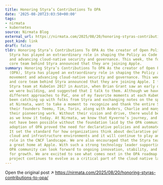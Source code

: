 ```yaml
---
title: Honoring Styra’s Contributions To OPA
date: '2025-08-20T23:03:50+00:00'
tags:
- nirmata
- kubernetes
source: Nirmata Blog
external_url: https://nirmata.com/2025/08/20/honoring-styras-contributions-to-opa/
post_kind: link
draft: false
tldr: Honoring Styra’s Contributions To OPA As the creator of Open Policy Agent (OPA),
  Styra has played an extraordinary role in shaping the Policy as Code (PaC) movement
  and advancing cloud-native security and governance. This week, the founders and
  core team behind Styra announced that they are joining Apple.
summary: Honoring Styra’s Contributions To OPA As the creator of Open Policy Agent
  (OPA), Styra has played an extraordinary role in shaping the Policy as Code (PaC)
  movement and advancing cloud-native security and governance. This week, the founders
  and core team behind Styra announced that they are joining Apple. I first met the
  Styra team at KubeCon 2017 in Austin, when Brian Grant saw an early demo of what
  we were building, and suggested that I talk to them. Although we have significantly
  different approaches to PaC, one of my favorite moments at each KubeCon since has
  been catching up with folks from Styra and exchanging notes on the space. We here
  at Nirmata, want to take a moment to recognize and thank the entire Styra team –
  their founders Teemu, Tim, Torin, along with Anders, Charlie and many others – for
  their pioneering work. Without their vision and drive, there would be no PaC ecosystem
  as we know it today. At Nirmata, we know that Kyverno’s journey, and our own, would
  not have been possible without the foundation laid by the OPA community. The early
  adoption of OPA proved the need for declarative policies and automated governance.
  It set the standard for how organizations think about declarative policies across
  cloud and infrastructure environments and it will continue to play an important
  role in the CNCF landscape. We are also encouraged that the Styra team has found
  a great home at Apple. With such a strong technology leader supporting them, the
  OPA community can look forward to ongoing innovation, stability, and new opportunities
  for growth. We are excited to see what comes next in the OPA roadmap and how the
  project continues to evolve as a critical part of the cloud native landscape.
---
```

Open the original post ↗ https://nirmata.com/2025/08/20/honoring-styras-contributions-to-opa/
